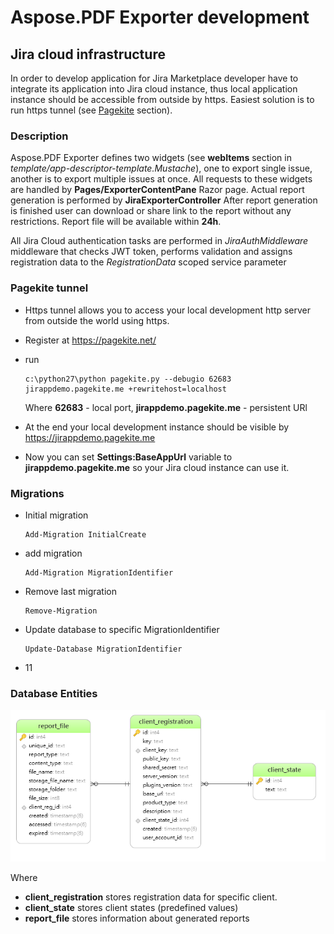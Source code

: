 # Aspose.PDF Exporter development

## Jira cloud infrastructure
In order to develop application for Jira Marketplace developer have to integrate its application into Jira cloud instance, thus local application instance should be accessible from outside by https. Easiest solution is to run https tunnel (see [Pagekite](pagekite-tunnel) section). 

### Description

Aspose.PDF Exporter defines two widgets (see **webItems** section in *template/app-descriptor-template.Mustache*), one to export single issue, another is to export multiple issues at once. All requests to these widgets are handled by **Pages/ExporterContentPane** Razor page. Actual report generation is performed by **JiraExporterController** 
After report generation is finished user can download or share link to the report without any restrictions. Report file will be available within **24h**.

All Jira Cloud authentication tasks are performed in _JiraAuthMiddleware_ middleware that checks JWT token, performs validation and assigns registration data to the _RegistrationData_ scoped service parameter 

### Pagekite tunnel 

* Https tunnel allows you to access your local development http server from outside the world using https. 

* Register at https://pagekite.net/ 

* run
  ``` 
  c:\python27\python pagekite.py --debugio 62683 jirappdemo.pagekite.me +rewritehost=localhost
  ```
  Where **62683** - local port, **jirappdemo.pagekite.me** - persistent URl
  
* At the end your local development instance should be visible by https://jirappdemo.pagekite.me

* Now you can set **Settings:BaseAppUrl** variable to **jirappdemo.pagekite.me** so your Jira cloud instance can use it.

  

### Migrations

* Initial migration

  ```
  Add-Migration InitialCreate
  ```

* add migration

  ```
  Add-Migration MigrationIdentifier
  ```

* Remove last migration

  ```
  Remove-Migration
  ```

* Update database to specific MigrationIdentifier

  ```
  Update-Database MigrationIdentifier
  ```

* 11



### Database Entities

![db_struct](db_struct.png)

Where
* **client_registration** stores registration data for specific client. 
* **client_state** stores client states (predefined values) 
* **report_file** stores information about generated reports

  
